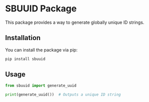 # SBUUID Package

This package provides a way to generate globally unique ID strings.

## Installation

You can install the package via pip:

```python
pip install sbuuid
```


## Usage

```python
from sbuuid import generate_uuid

print(generate_uuid())  # Outputs a unique ID string
```